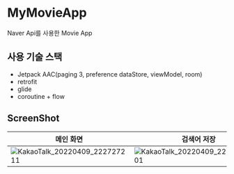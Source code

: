 # MyMovieApp
Naver Api를 사용한 Movie App

## 사용 기술 스택 
* Jetpack AAC(paging 3, preference dataStore, viewModel, room)
* retrofit
* glide
* coroutine + flow
## ScreenShot
|메인 화면|검색어 저장|
|---|---|
|![KakaoTalk_20220409_222727211](https://user-images.githubusercontent.com/83625797/162576475-83515759-97c0-4652-8a92-2e291fe6a38f.jpg)|![KakaoTalk_20220409_222727211_01](https://user-images.githubusercontent.com/83625797/162576482-d17ccd0a-4f29-4e04-b62f-6732eee0fc5c.jpg)|
